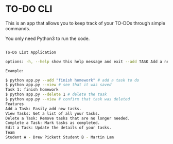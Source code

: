 # TO-DO CLI
This is an app that allows you to keep track of your TO-DOs through simple commands.

You only need Python3 to run the code.

```bash python app.py usage: app.py [-h] [--add TASK] [--view] [--delete INDEX]

To-Do List Application

options: -h, --help show this help message and exit --add TASK Add a new task --view View all tasks --delete INDEX Delete a task by its index

Example:

$ python app.py --add "finish homework" # add a task to do
$ python app.py --view # see that it was saved
Task 1: finish homework
$ python app.py --delete 1 # delete the task
$ python app.py --view # confirm that task was deleted
Features
Add a Task: Easily add new tasks.
View Tasks: Get a list of all your tasks.
Delete a Task: Remove tasks that are no longer needed.
Complete a Task: Mark tasks as completed.
Edit a Task: Update the details of your tasks.
Team
Student A - Drew Pickett Student B - Martin Lam
